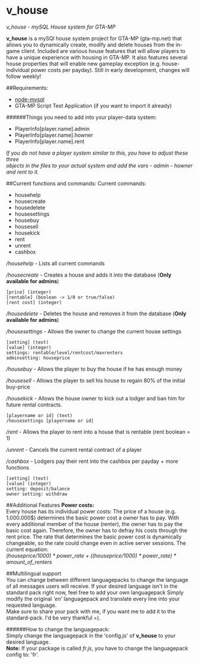 # v_house
*v_house - mySQL House system for GTA-MP*

**v_house** is a mySQl house system project for GTA-MP (gta-mp.net) that allows you to dynamically create, modify and delete houses from the in-game client. Included are various house features that will allow players to have a unique experience with housing in GTA-MP. It also features several house properties that will enable new gameplay exception (e.g. house-individual power costs per payday). Still in early development, changes will follow weekly!



##Requirements:
*	[node-mysql](https://github.com/felixge/node-mysql/)
*	GTA-MP Script Test Application (if you want to import it already)


######Things you need to add into your player-data system: 
*	PlayerInfo[player.name].admin
*	PlayerInfo[player.name].howner
*	PlayerInfo[player.name].rent   

*If you do not have a player system similar to this, you have to adjust these three   
objects in the files to your actual system and add the vars - admin - howner and rent to it.*

##Current functions and commands:
Current commands:
*	househelp 
*	housecreate
*	housedelete
*	housesettings
*	housebuy
*	housesell
*	housekick
*	rent
*	unrent
*	cashbox
  
    
*/househelp* - Lists all current commands


*/housecreate* - Creates a house and adds it into the database (**Only available for admins**)
```
[price] (integer)
[rentable] (boolean -> 1/0 or true/false)
[rent cost] (integer)
```



*/housedelete* - Deletes the house and removes it from the database (**Only available for admins**)

*/housesettings* - Allows the owner to change the current house settings
```
[setting] (text)
[value] (integer)
settings: rentable/level/rentcost/maxrenters
adminsetting: houseprice
```

*/housebuy* - Allows the player to buy the house if he has enough money

*/housesell* - Allows the player to sell his house to regain 80% of the initial buy-price

*/housekick* - Allows the house owner to kick out a lodger and ban him for future rental contracts.
```
[playername or id] (text)
/housesettings [playername or id]
```

*/rent* - Allows the player to rent into a house that is rentable (rent boolean = 1)

*/unrent* - Cancels the current rental contract of a player

*/cashbox* - Lodgers pay their rent into the cashbox per payday + more functions
```
[setting] (text)
[value] (integer) 
setting: deposit/balance
owner setting: withdraw
```  
##Additional Features
**Power costs:**  
Every house has its individual power costs: The price of a house (e.g. 1.000.000$) determines the basic power cost a owner has to pay. With every additional member of the house (renter), the owner has to pay the basic cost again. Therefore, the owner has to defray his costs through the rent price. The rate that determines the basic power cost is dynamically changeable, so the rate could change even in active server sessions.
The current equation:  
 *(houseprice/1000) * power_rate + ((houseprice/1000) * power_rate) * amount_of_renters*  
  
##Multilingual support  
You can change between different languagepacks to change the language of all messages users will receive.
If your desired language isn't in the standard pack right now, feel free to add your own languagepack
Simply modify the original *'en'* languagepack and translate every line into your requested language.  
Make sure to share your pack with me, if you want me to add it to the standard-pack. I'd be very thankful =).  

######How to change the languagepack:    
  Simply change the languagepack in the 'config.js' of **v_house** to your desired language.  
  **Note:** If your package is called *fr.js*, you have to change the languagepack config to: 'fr'.

